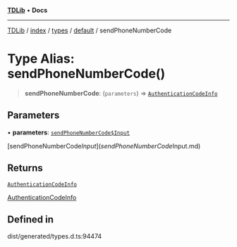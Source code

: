[**TDLib**](../../../../../../README.md) • **Docs**

***

[TDLib](../../../../../../modules.md) / [index](../../../../../README.md) / [types](../../../README.md) / [default](../README.md) / sendPhoneNumberCode

# Type Alias: sendPhoneNumberCode()

> **sendPhoneNumberCode**: (`parameters`) => [`AuthenticationCodeInfo`](AuthenticationCodeInfo.md)

## Parameters

• **parameters**: [`sendPhoneNumberCode$Input`](sendPhoneNumberCode$Input.md)

[sendPhoneNumberCode$Input](sendPhoneNumberCode$Input.md)

## Returns

[`AuthenticationCodeInfo`](AuthenticationCodeInfo.md)

[AuthenticationCodeInfo](AuthenticationCodeInfo.md)

## Defined in

dist/generated/types.d.ts:94474
